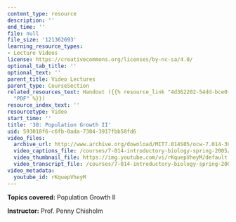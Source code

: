 ```yaml
---
content_type: resource
description: ''
end_time: ''
file: null
file_size: '121362693'
learning_resource_types:
- Lecture Videos
license: https://creativecommons.org/licenses/by-nc-sa/4.0/
optional_tab_title: ''
optional_text: ''
parent_title: Video Lectures
parent_type: CourseSection
related_resources_text: Handout ({{% resource_link "4d362202-54dd-bce0-454b-fc7fbbaf6f54"
  "PDF" %}})
resource_index_text: ''
resourcetype: Video
start_time: ''
title: '30: Population Growth II'
uid: 593018f6-c6fb-0ada-7304-3917fbb58fd6
video_files:
  archive_url: http://www.archive.org/download/MIT7.014S05/ocw-7.014-30-27apr05-220k.mp4
  video_captions_file: /courses/7-014-introductory-biology-spring-2005/63bb3bbec0fb51dbb8437681265f5aff_rKquepVheyM.vtt
  video_thumbnail_file: https://img.youtube.com/vi/rKquepVheyM/default.jpg
  video_transcript_file: /courses/7-014-introductory-biology-spring-2005/870141e0f6727d3c0146bf5ab40776a0_rKquepVheyM.pdf
video_metadata:
  youtube_id: rKquepVheyM
---
```

**Topics covered:** Population Growth II  
  
**Instructor:** Prof. Penny Chisholm